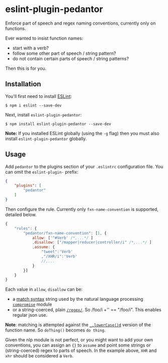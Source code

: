 # eslint-plugin-pedantor

Enforce part of speech and regex naming conventions, currently only on functions.

Ever wanted to insist function names:
* start with a verb?
* follow some other part of speech / string pattern?
* do not contain certain parts of speech / string patterns?

Then this is for you.

## Installation

You'll first need to install [ESLint](http://eslint.org):

```
$ npm i eslint --save-dev
```

Next, install `eslint-plugin-pedantor`:

```
$ npm install eslint-plugin-pedantor --save-dev
```

**Note:** If you installed ESLint globally (using the `-g` flag) then you must also install `eslint-plugin-pedantor` globally.

## Usage

Add `pedantor` to the plugins section of your `.eslintrc` configuration file. You can omit the `eslint-plugin-` prefix:

```json
{
    "plugins": [
        "pedantor"
    ]
}
```


Then configure the rule.  Currently only `fxn-name-convention` is supported, detailed below.

```javascript
{
	"rules": {
		"pedantor/fxn-name-convention": [1, {
			allow: ['^#Verb' /*,...*/ ]
			,disallow: ["/mapper|reducer|controller/i" /*,...*/ ]
			,assume: {
				"tweet":'Verb'
				,"/XHR/i":'Verb'
				//,...
			}
		}]
	}
}

```
Each value in `allow`, `disallow` can be:
* a [match syntax](https://github.com/nlp-compromise/compromise/wiki/Match-syntax) string used by the natural language processing [`compromise`](http://compromise.cool/) module
* or a string-coerced, plain [`/regex/`](https://developer.mozilla.org/en-US/docs/Web/JavaScript/Reference/Global_Objects/RegExp).  So /foo/i +'' == "/foo/i".  This enables regular json use.

**Note**: matching is attempted against the [`_.lowerCase()d`](https://lodash.com/docs/#lowerCase) version of the function name.  So `doThing()` becomes `do thing`.

Given the nlp module is not perfect, or you might want to add your own conventions, you can assign an `{}` to `assume` and point some strings or (string-coerced) regex to parts of speech.  In the example above, `XHR` and `xhr` should be considered a `Verb`.